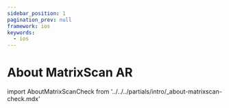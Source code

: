 ```yaml
---
sidebar_position: 1
pagination_prev: null
framework: ios
keywords:
  - ios
---
```


# About MatrixScan AR

import AboutMatrixScanCheck from '../../../partials/intro/_about-matrixscan-check.mdx'

<AboutMatrixScanCheck />
